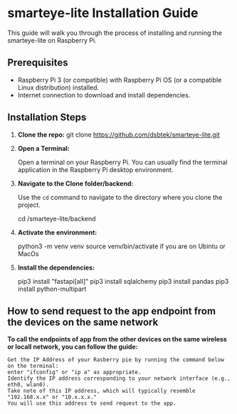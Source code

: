 
# smarteye-lite Installation Guide

This guide will walk you through the process of installing and running the smarteye-lite on Raspberry Pi.

## Prerequisites

- Raspberry Pi 3 (or compatible) with Raspberry Pi OS (or a compatible Linux distribution) installed.
- Internet connection to download and install dependencies.

## Installation Steps

1. **Clone the repo:**
git clone https://github.com/dsbtek/smarteye-lite.git

2. **Open a Terminal:**

   Open a terminal on your Raspberry Pi. You can usually find the terminal application in the Raspberry Pi desktop environment.

3. **Navigate to the Clone folder/backend:**

   Use the `cd` command to navigate to the directory where you clone the project.

   
   cd /smarteye-lite/backend

4. **Activate the environment:**

    python3 -m venv venv
    source venv/bin/activate if you are on Ubintu or MacOs

6. **Install the dependencies:**

   pip3 install "fastapi[all]"
   pip3 install sqlalchemy
   pip3 install pandas
   pip3 install python-multipart

## How to send request to the app endpoint from the devices on the same network


**To call the endpoints of app from the other devices on the same wireless or locall network, you can follow the guide:**

    Get the IP Address of your Rasberry pie by running the command below on the terminal:
    enter "ifconfig" or "ip a" as appropriate. 
    Identify the IP address corresponding to your network interface (e.g., eth0, wlan0).
    Take note of this IP address, which will typically resemble "192.168.x.x" or "10.x.x.x." 
    You will use this address to send request to the app.
